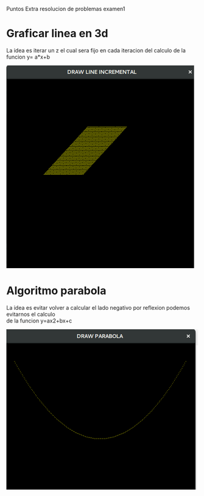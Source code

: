 Puntos Extra resolucion de problemas examen1


# Graficar linea en 3d

La idea es iterar un z el cual sera fijo en cada iteracion del calculo de la funcion y= a*x+b

![alt text](linea_3d.png) 


# Algoritmo parabola

La idea es evitar volver a calcular el lado negativo por reflexion podemos evitarnos el calculo <br/>
de la funcion y=ax2+bx+c <br/>


![alt text](parabola.png) 
